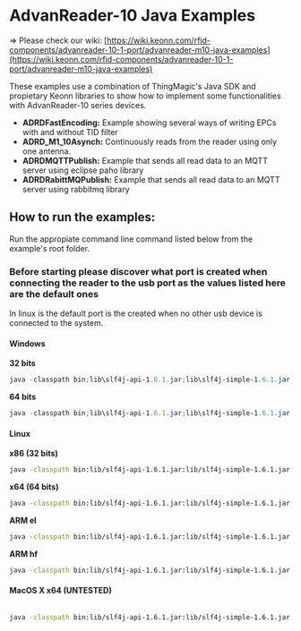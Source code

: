 # AdvanReader-10 Java Examples

&#8658; Please check our wiki: [https://wiki.keonn.com/rfid-components/advanreader-10-1-port/advanreader-m10-java-examples](https://wiki.keonn.com/rfid-components/advanreader-10-1-port/advanreader-m10-java-examples)

These examples use a combination of ThingMagic's Java SDK and propietary Keonn libraries to show how to implement some functionalities with AdvanReader-10 series devices.

* **ADRDFastEncoding:** Example showing several ways of writing EPCs with and without TID filter
* **ADRD_M1_10Asynch:** Continuously reads from the reader using only one antenna.
* **ADRDMQTTPublish:** Example that sends all read data to an MQTT server using eclipse paho library
* **ADRDRabittMQPublish:** Example that sends all read data to an MQTT server using rabbitmq library

## How to run the examples:

Run the appropiate command line command listed below from the example's root folder.

### Before starting please discover what port is created when connecting the reader to the usb port as the values listed here are the default ones

In linux is the default port is the created when no other usb device is connected to the system.

#### Windows

**32 bits**
```PowerShell
java -classpath bin;lib\slf4j-api-1.6.1.jar;lib\slf4j-simple-1.6.1.jar;lib\keonn-util.jar;lib\keonn-adrd.jar -Djava.library.path=./native-lib/win-x86 com.keonn.adrd.ADRD_M1_10Asynch eapi://COM10
```

**64 bits** 
```PowerShell
java -classpath bin;lib\slf4j-api-1.6.1.jar;lib\slf4j-simple-1.6.1.jar;lib\keonn-util.jar;lib\keonn-adrd.jar -Djava.library.path=./native-lib/win-amd64 com.keonn.adrd.ADRD_M1_10Asynch eapi://COM10
```

#### Linux

**x86 (32 bits)**
```sh
java -classpath bin:lib/slf4j-api-1.6.1.jar:lib/slf4j-simple-1.6.1.jar:lib/keonn-util.jar:lib/keonn-adrd.jar -Djava.library.path=./native-lib/linux-x86 com.keonn.adrd.ADRD_M1_10Asynch eapi:///dev/ttyUSB0
```

**x64 (64 bits)**
```sh
java -classpath bin:lib/slf4j-api-1.6.1.jar:lib/slf4j-simple-1.6.1.jar:lib/keonn-util.jar:lib/keonn-adrd.jar -Djava.library.path=./native-lib/linux-amd64 com.keonn.adrd.ADRD_M1_10Asynch eapi:///dev/ttyUSB0
```

**ARM el**
```sh
java -classpath bin:lib/slf4j-api-1.6.1.jar:lib/slf4j-simple-1.6.1.jar:lib/keonn-util.jar:lib/keonn-adrd.jar -Djava.library.path=./native-lib/linux-arm com.keonn.adrd.ADRD_M1_10Asynch eapi:///dev/ttyUSB0
```

**ARM hf**
```sh
java -classpath bin:lib/slf4j-api-1.6.1.jar:lib/slf4j-simple-1.6.1.jar:lib/keonn-util.jar:lib/keonn-adrd.jar -Djava.library.path=./native-lib/linux-armhf com.keonn.adrd.ADRD_M1_10Asynch eapi:///dev/ttyUSB0
```


#### MacOS X x64 (UNTESTED)
```sh

java -classpath bin:lib/slf4j-api-1.6.1.jar:lib/slf4j-simple-1.6.1.jar:lib/keonn-util.jar:lib/keonn-adrd.jar:lib/jctools-core-1.2.1.jar:lib/commons-net-3.7.2.jar:lib/jna-platform-4.4.0.jar:lib/agrona-0.9.5.jar:lib/nrjavaserial-5.2.1.jar -Djava.library.path=./native-lib/macosx-x64-neo -Dgnu.io.rxtx.SerialPorts=/dev/tty.usbserial-DK6U4F24 com.keonn.adrd.ADRD_M1_10_MacOSX macosx:///dev/tty.usbserial-DK6U4F24

```
